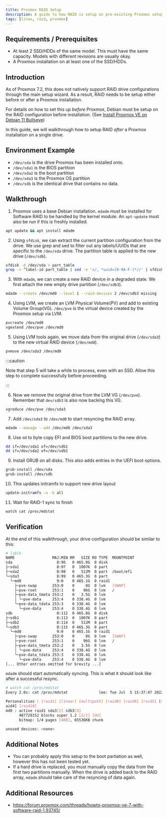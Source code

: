 ```yaml
---
title: Proxmox RAID Setup
description: A guide to how RAID is setup on pre-existing Proxmox setups.
tags: [linux, raid, proxmox]
---
```


## Requirements / Prerequisites

- At least 2 SSD/HDDs of the same model. This must have the same capacity. Models with different revisions are usually okay.
- A Proxmox installation on at least one of the SSD/HDDs.

## Introduction

As of Proxmox 7.2, this does not natively support RAID drive configurations through the main setup wizard. As a result, RAID needs to be setup either before or after a Proxmox installation.

For details on how to set this up _before_ Proxmox, Debian must be setup on the RAID configuration before installation. (See [Install Proxmox VE on Debian 11 Bullseye](https://pve.proxmox.com/wiki/Install_Proxmox_VE_on_Debian_11_Bullseye))

In this guide, we will walkthrough how to setup RAID _after_ a Proxmox installation on a single drive.

## Environment Example

- `/dev/sda` is the drive Proxmox has been installed onto.
- `/dev/sda1` is the BIOS partition
- `/dev/sda2` is the boot partition
- `/dev/sda3` is the Proxmox OS partition
- `/dev/sdb` is the identical drive that contains no data.

## Walkthrough

1. Proxmox uses a base Debian installation. `mdadm` must be installed for Software RAID to be handled by the kernel module. An `apt-update` must also be run if this is freshly installed.

```bash
apt update && apt install mdadm
```

2. Using `sfdisk`, we can extract the current partition configuration from the drive. We use grep and sed to filter out any labels/UUIDs that are specific to the `/dev/sda` drive. The partition table is applied to the new drive (`/dev/sdb`).

```bash
sfdisk -d /dev/sda > part_table
grep -v ^label-id part_table | sed -e 's/, *uuid=[0-9A-F-]*//' | sfdisk /dev/sdb
```

3. With `mdadm`, we can create a new RAID device in a degraded state. We first attach the new empty drive partition (`/dev/sdb3`).

```bash
mdadm --create /dev/md0 --level 1 --raid-devices 2 /dev/sdb3 missing
```

4. Using LVM, we create an LVM Physical Volume(PV) and add to existing Volume Group(VG). `/dev/pve` is the virtual device created by the Proxmox setup via LVM.

```bash
pvcreate /dev/md0
vgextend /dev/pve /dev/md0
```

5. Using LVM tools again, we move data from the original drive (`/dev/sda3`) to the new virtual RAID device (`/dev/md0`).

```bash
pvmove /dev/sda3 /dev/md0
```

:::caution

Note that step 5 will take a while to process, even with an SSD. Allow this step to complete successfully before proceeding.

:::

6. Now we remove the original drive from the LVM VG (`/dev/pve`). Remember that `dev/sdb3` is also now backing this VG.

```bash
vgreduce /dev/pve /dev/sda3
```

7. Add `/dev/sda3` to `/dev/md0` to start resyncing the RAID array.

```bash
mdadm --manage --add /dev/md0 /dev/sda3
```

8. Use `dd` to byte copy EFI and BIOS boot partitions to the new drive.

```bash
dd if=/dev/sda1 of=/dev/sdb1
dd if=/dev/sda2 of=/dev/sdb2
```

9. Install GRUB on all disks. This also adds entries in the UEFI boot options.

```bash
grub-install /dev/sda
grub-install /dev/sdb
```

10. This updates initramfs to support new drive layout

```bash
update-initramfs -u -k all
```

11. Wait for RAID-1 sync to finish

```bash
watch cat /proc/mdstat
```

## Verification

At the end of this walkthrough, your drive configuration should be similar to this:

```bash
# lsblk
NAME                 MAJ:MIN RM   SIZE RO TYPE  MOUNTPOINT
sda                    8:96   0 465.8G  0 disk
├─sda1                 8:97   0  1007K  0 part
├─sda2                 8:98   0   512M  0 part  /boot/efi
└─sda3                 8:99   0 465.3G  0 part
  └─md0                9:0    0 465.1G  0 raid1
    ├─pve-swap       253:0    0     8G  0 lvm   [SWAP]
    ├─pve-root       253:1    0    96G  0 lvm   /
    ├─pve-data_tmeta 253:2    0   3.5G  0 lvm
    │ └─pve-data     253:4    0 338.4G  0 lvm
    └─pve-data_tdata 253:3    0 338.4G  0 lvm
      └─pve-data     253:4    0 338.4G  0 lvm
sdb                    8:112  0 465.8G  0 disk
├─sdb1                 8:113  0  1007K  0 part
├─sdb2                 8:114  0   512M  0 part
└─sdb3                 8:115  0 465.3G  0 part
  └─md0                9:0    0 465.1G  0 raid1
    ├─pve-swap       253:0    0     8G  0 lvm   [SWAP]
    ├─pve-root       253:1    0    96G  0 lvm   /
    ├─pve-data_tmeta 253:2    0   3.5G  0 lvm
    │ └─pve-data     253:4    0 338.4G  0 lvm
    └─pve-data_tdata 253:3    0 338.4G  0 lvm
      └─pve-data     253:4    0 338.4G  0 lvm
[... Other entries omitted for brevity ...]
```

`mdadm` should start automatically syncing. This is what it should look like after a successful resync.

```bash
# watch cat /proc/mdstat
Every 2.0s: cat /proc/mdstat              lee: Tue Jul  5 15:37:47 2022

Personalities : [raid1] [linear] [multipath] [raid0] [raid6] [raid5] [r
aid4] [raid10]
md0 : active raid1 sda3[2] sdb3[0]
      487729152 blocks super 1.2 [2/2] [UU]
      bitmap: 1/4 pages [4KB], 65536KB chunk

unused devices: <none>
```

## Additional Notes

- You can probably apply this setup to the boot partiation as well, however this has not been tested yet.
- If a hard drive is replaced, you must manually copy the data from the first two partitions manually. When the drive is added back to the RAID array, `mdadm` should take care of the resyncing of data again.

## Additional Resources

- https://forum.proxmox.com/threads/howto-proxmox-ve-7-with-software-raid-1.93745/
